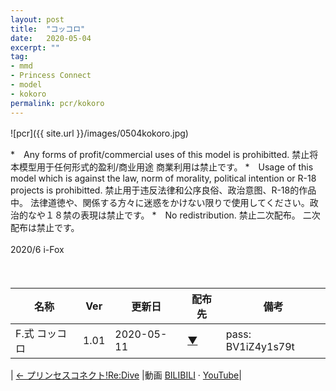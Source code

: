 ```yaml
---
layout: post
title:  "コッコロ"
date:   2020-05-04
excerpt: ""
tag:
- mmd
- Princess Connect
- model
- kokoro
permalink: pcr/kokoro
---
```


![pcr]({{ site.url }}/images/0504kokoro.jpg)
　
　


*　Any forms of profit/commercial uses of this model is prohibitted.
   禁止将本模型用于任何形式的盈利/商业用途
   商業利用は禁止です。
*　Usage of this model which is against the law, norm of morality, political intention or R-18 projects is prohibitted.
   禁止用于违反法律和公序良俗、政治意图、R-18的作品中。
   法律道徳や、関係する方々に迷惑をかけない限りで使用してください。政治的なや１８禁の表現は禁止です。
*　No redistribution.
   禁止二次配布。
   二次配布は禁止です。
<br/> 
<br/>
   2020/6
   i-Fox
<br/>
<br/>
　
 
| 名称 | Ver | 更新日 | 配布先 | 備考 |
|---|---|---|---|---|
| F.式 コッコロ | 1.01 | 2020-05-11 | [▼](https://bowlroll.net/file/225182) | pass: BV1iZ4y1s79t |

| [← プリンセスコネクト!Re:Dive](https://i-fox.club/pcr/) |動画   [BILIBILI](https://www.bilibili.com/video/BV1iZ4y1s79t/) · [YouTube](https://youtu.be/st-bW4whusQ)|
